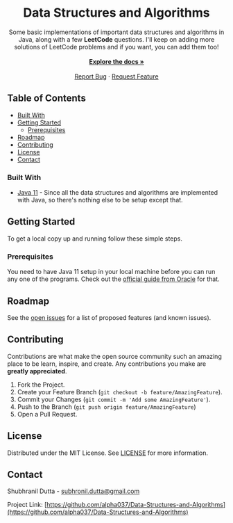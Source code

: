 <h1 align="center">Data Structures and Algorithms</h1>

  <p align="center">
    Some basic implementations of important data structures and algorithms in Java, along with a few <strong>LeetCode</strong> questions. I'll keep on adding more solutions of LeetCode problems and if you want, you can add them too!
    <br /><br />
    <a href="https://github.com/alpha037/Data-Structures-and-Algorithms#readme"><strong>Explore the docs »</strong></a>
    <br />
    <br />
    <a href="https://github.com/alpha037/Data-Structures-and-Algorithms/issues">Report Bug</a>
    ·
    <a href="https://github.com/alpha037/Data-Structures-and-Algorithms/issues">Request Feature</a>
  </p>
</p>

</p>
<!-- TABLE OF CONTENTS -->

## Table of Contents

- [Built With](#built-with)
- [Getting Started](#getting-started)
  - [Prerequisites](#prerequisites)
- [Roadmap](#roadmap)
- [Contributing](#contributing)
- [License](#license)
- [Contact](#contact)

<!-- BUILT WITH  -->

### Built With

- [Java 11](https://www.oracle.com/in/java/technologies/javase-jdk11-downloads.html) - Since all the data structures and algorithms are implemented with Java, so there's nothing else to be setup except that.

<!-- GETTING STARTED -->

## Getting Started

To get a local copy up and running follow these simple steps.

### Prerequisites

You need to have Java 11 setup in your local machine before you can run any one of the programs. Check out the [official guide from Oracle](https://docs.oracle.com/en/java/javase/11/install/overview-jdk-installation.html#GUID-8677A77F-231A-40F7-98B9-1FD0B48C346A) for that.

<!-- ROADMAP -->

## Roadmap

See the [open issues](https://github.com/alpha037/Data-Structures-and-Algorithms/issues) for a list of proposed features (and known issues).

<!-- CONTRIBUTING -->

## Contributing

Contributions are what make the open source community such an amazing place to be learn, inspire, and create. Any contributions you make are **greatly appreciated**.

1. Fork the Project.
2. Create your Feature Branch (`git checkout -b feature/AmazingFeature`).
3. Commit your Changes (`git commit -m 'Add some AmazingFeature'`).
4. Push to the Branch (`git push origin feature/AmazingFeature`)
5. Open a Pull Request.

<!-- LICENSE -->

## License

Distributed under the MIT License. See [LICENSE](https://github.com/alpha037/Data-Structures-and-Algorithms/blob/main/LICENSE) for more information.

<!-- CONTACT -->

## Contact

Shubhranil Dutta - subhronil.dutta@gmail.com

Project Link: [https://github.com/alpha037/Data-Structures-and-Algorithms](https://github.com/alpha037/Data-Structures-and-Algorithms)
